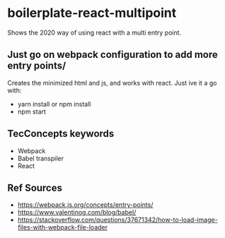 # boilerplate-react-multipoint
Shows the 2020 way of using react with a multi entry point. 

## Just go on webpack configuration to add more entry points/
Creates the minimized html and js, and works with react.
Just ive it a go with:

- yarn install or npm install
- npm start

## TecConcepts keywords
- Webpack
- Babel transpiler
- React

## Ref Sources
- https://webpack.js.org/concepts/entry-points/
- https://www.valentinog.com/blog/babel/
- https://stackoverflow.com/questions/37671342/how-to-load-image-files-with-webpack-file-loader
